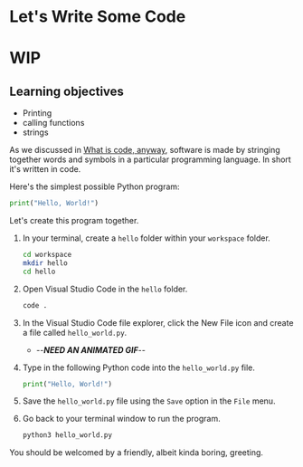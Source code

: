 # Let's Write Some Code

# WIP

## Learning objectives

* Printing
* calling functions
* strings

As we discussed in [What is code, anyway](../prework/what_is_code.md), software is made by stringing together words and symbols in a particular programming language. In short it's written in code.

Here's the simplest possible Python program:

```python
print("Hello, World!")
```

Let's create this program together.

1. In your terminal, create a `hello` folder within your `workspace` folder.

   ```sh
   cd workspace
   mkdir hello
   cd hello
   ```

1. Open Visual Studio Code in the `hello` folder.

   ```sh
   code .
   ```

1. In the Visual Studio Code file explorer, click the New File icon and create a file called `hello_world.py`.

     * --_**NEED AN ANIMATED GIF**_--

1. Type in the following Python code into the `hello_world.py` file.

   ```python
   print("Hello, World!")
   ```

1. Save the `hello_world.py` file using the `Save` option in the `File` menu.

1. Go back to your terminal window to run the program.

   ```sh
   python3 hello_world.py
   ```

You should be welcomed by a friendly, albeit kinda boring, greeting.
